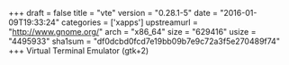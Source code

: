 +++
draft = false
title = "vte"
version = "0.28.1-5"
date = "2016-01-09T19:33:24"
categories = ['xapps']
upstreamurl = "http://www.gnome.org/"
arch = "x86_64"
size = "629416"
usize = "4495933"
sha1sum = "df0dcbd0fcd7e19bb09b7e9c72a3f5e270489f74"
+++
Virtual Terminal Emulator (gtk+2)